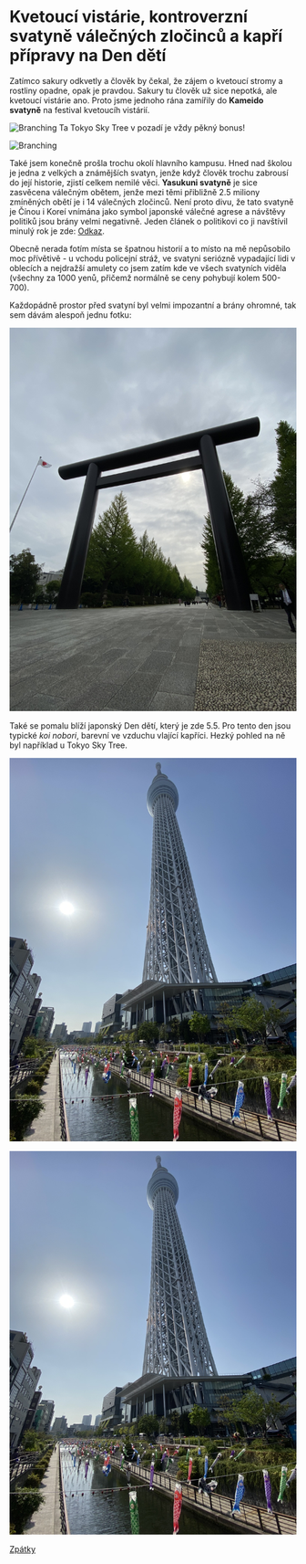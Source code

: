 # Kvetoucí vistárie, kontroverzní svatyně válečných zločinců a kapří přípravy na Den dětí


Zatímco sakury odkvetly a člověk by čekal, že zájem o kvetoucí stromy a rostliny opadne, opak je pravdou. Sakury tu člověk už sice nepotká, ale kvetoucí vistárie ano. Proto jsme jednoho rána zamířily do **Kameido svatyně** na festival kvetoucíh vistárií. 


![Branching](../photos/vestarie1.jpeg)
Ta Tokyo Sky Tree v pozadí je vždy pěkný bonus!

![Branching](../photos/vestarie2.jpeg)

Také jsem konečně prošla trochu okolí hlavního kampusu. Hned nad školou je jedna z velkých a známějších svatyn, jenže když člověk trochu zabrousí do její historie, zjistí celkem nemilé věci. **Yasukuni svatyně** je sice zasvěcena válečným obětem, jenže mezi těmi přibližně 2.5 miliony zmíněných obětí je i 14 válečných zločinců. Není proto divu, že tato svatyně je Čínou i Koreí vnímána jako symbol japonské válečné agrese a návštěvy politiků jsou brány velmi negativně. Jeden článek o politikovi co ji navštívil minulý rok je zde: [Odkaz](https://www.aljazeera.com/news/2022/8/13/japanese-minister-visits-yasukuni-shrine-for-war-dead-report).

Obecně nerada fotím místa se špatnou historií a to místo na mě nepůsobilo moc přívětivě - u vchodu policejní stráž, ve svatyni seriózně vypadající lidi v oblecích a nejdražší amulety co jsem zatím kde ve všech svatyních viděla (všechny za 1000 yenů, přičemž normálně se ceny pohybují kolem 500-700).

Každopádně prostor před svatyní byl velmi impozantní a brány ohromné, tak sem dávám alespoň jednu fotku:


![Branching](../photos/yasukuni.jpeg)

Také se pomalu blíží japonský Den dětí, který je zde 5.5. Pro tento den jsou typické _koi nobori_, barevní ve vzduchu vlající kapříci. Hezký pohled na ně byl například u Tokyo Sky Tree.


![Branching](../photos/koi1.jpeg)

![Branching](../photos/koi1.jpeg)

[Zpátky](../)
